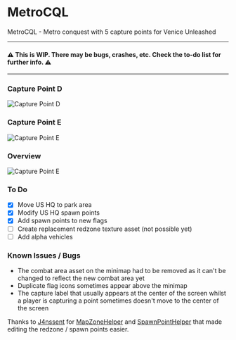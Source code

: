 # MetroCQL
 MetroCQL - Metro conquest with 5 capture points for Venice Unleashed
 
----

 #### ⚠️ This is WIP. There may be bugs, crashes, etc. Check the to-do list for further info. ⚠️

----

### Capture Point D
![Capture Point D](https://i.imgur.com/KJlrfml.jpg)

### Capture Point E
![Capture Point E](https://i.imgur.com/WkUbk55.jpg)

### Overview
![Capture Point E](https://i.imgur.com/Pw5wFTI.jpg)

### To Do
- [x] Move US HQ to park area
- [x] Modify US HQ spawn points
- [x] Add spawn points to new flags
- [ ] Create replacement redzone texture asset (not possible yet)
- [ ] Add alpha vehicles

### Known Issues / Bugs
* The combat area asset on the minimap had to be removed as it can't be changed to reflect the new combat area yet
* Duplicate flag icons sometimes appear above the minimap
* The capture label that usually appears at the center of the screen whilst a player is capturing a point sometimes doesn't move to the center of the screen

Thanks to [J4nssent](https://github.com/J4nssent) for [MapZoneHelper](https://github.com/J4nssent/VU-Mods/tree/master/MapZoneHelper) and [SpawnPointHelper](https://github.com/J4nssent/VU-Mods/tree/master/SpawnPointHelper) that made editing the redzone / spawn points easier.